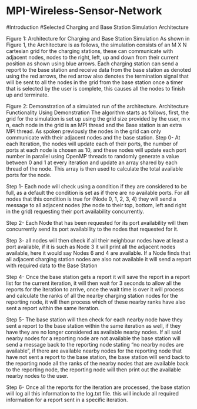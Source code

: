 # MPI-Wireless-Sensor-Network
#Introduction
#Selected Charging and Base Station Simulation Architecture

 Figure 1: Architecture for Charging and Base Station Simulation
 As shown in Figure 1, the Architecture is as follows, the simulation consists of an M X N
 cartesian grid for the charging stations, these can communicate with adjacent nodes, nodes
 to the right, left, up and down from their current position as shown using blue arrows.
 Each charging station can send a report to the base station and receive data from the base
 station as denoted using the red arrows, the red arrow also denotes the termination signal
 that will be sent to all the nodes in the grid from the base station once a timer that is
 selected by the user is complete, this causes all the nodes to finish up and terminate.

 
 Figure 2: Demonstration of a simulated run of the architecture.
 Architecture Functionality Using Demonstration
 The algorithm starts as follows, first, the grid for the simulation is set up using the grid size
 provided by the user, m x n, each node in the grid is an MPI thread and the Base station is
 an extra MPI thread. As spoken previously the nodes in the grid can only communicate with
 their adjacent nodes and the base station.
 Step 0- At each Iteration, the nodes will update each of their ports, the number of ports at
 each node is chosen as 10, and these nodes will update each port number in parallel using
 OpenMP threads to randomly generate a value between 0 and 1 at every iteration and
 update an array shared by each thread of the node. This array is then used to calculate the
 total available ports for the node.
 
 Step 1- Each node will check using a condition if they are considered to be full, as a
 default the condition is set as if there are no available ports. For all nodes that this condition
 is true for (Node 0, 1, 2, 3, 4) they will send a message to all adjacent nodes (the node to
 their top, bottom, left and right in the grid) requesting their port availability concurrently.
 
 Step 2- Each Node that has been requested for its port availability will then concurrently
 send its port availability to the nodes that requested for it.
 
 Step 3- all nodes will then check if all their neighbour nodes have at least a port available,
 if it is such as Node 3 it will print all the adjacent nodes available, here it would say Nodes 6
 and 4 are available. If a Node finds that all adjacent charging station nodes are also not
 available it will send a report with required data to the Base Station

  Step 4- Once the base station gets a report it will save the report in a report list for the
 current iteration, it will then wait for 3 seconds to allow all the reports for the iteration to
 arrive, once the wait time is over it will process and calculate the ranks of all the nearby
 charging station nodes for the reporting node, it will then process which of these nearby
 ranks have also sent a report within the same iteration.
 
 Step 5- The base station will then check for each nearby node have they sent a report to
 the base station within the same iteration as well, if they have they are no longer
 considered as available nearby nodes. If all said nearby nodes for a reporting node are not
 available the base station will send a message back to the reporting node stating “no
 nearby nodes are available”, if there are available nearby nodes for the reporting node that
 have not sent a report to the base station, the base station will send back to the reporting
 node all the ranks of the nearby nodes that are available back to the reporting node, the
 reporting node will then print out the available nearby nodes to the user.

 Step 6- Once all the reports for the iteration are processed, the base station will log all this
 information to the log.txt file. this will include all required information for a report sent in a
 specific iteration.
